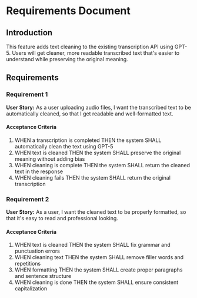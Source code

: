 # Requirements Document

## Introduction

This feature adds text cleaning to the existing transcription API using GPT-5. Users will get cleaner, more readable transcribed text that's easier to understand while preserving the original meaning.

## Requirements

### Requirement 1

**User Story:** As a user uploading audio files, I want the transcribed text to be automatically cleaned, so that I get readable and well-formatted text.

#### Acceptance Criteria

1. WHEN a transcription is completed THEN the system SHALL automatically clean the text using GPT-5
2. WHEN text is cleaned THEN the system SHALL preserve the original meaning without adding bias
3. WHEN cleaning is complete THEN the system SHALL return the cleaned text in the response
4. WHEN cleaning fails THEN the system SHALL return the original transcription

### Requirement 2

**User Story:** As a user, I want the cleaned text to be properly formatted, so that it's easy to read and professional looking.

#### Acceptance Criteria

1. WHEN text is cleaned THEN the system SHALL fix grammar and punctuation errors
2. WHEN cleaning text THEN the system SHALL remove filler words and repetitions
3. WHEN formatting THEN the system SHALL create proper paragraphs and sentence structure
4. WHEN cleaning is done THEN the system SHALL ensure consistent capitalization